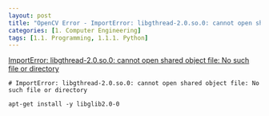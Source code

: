 ```yaml
---
layout: post
title: "OpenCV Error - ImportError: libgthread-2.0.so.0: cannot open shared object file: No such file or directory"
categories: [1. Computer Engineering]
tags: [1.1. Programming, 1.1.1. Python]
---
```


[ImportError: libgthread-2.0.so.0: cannot open shared object file: No such file or directory](https://askubuntu.com/questions/1060903/importerror-libgthread-2-0-so-0-cannot-open-shared-object-file-no-such-file-o)

```
# ImportError: libgthread-2.0.so.0: cannot open shared object file: No such file or directory

apt-get install -y libglib2.0-0
```